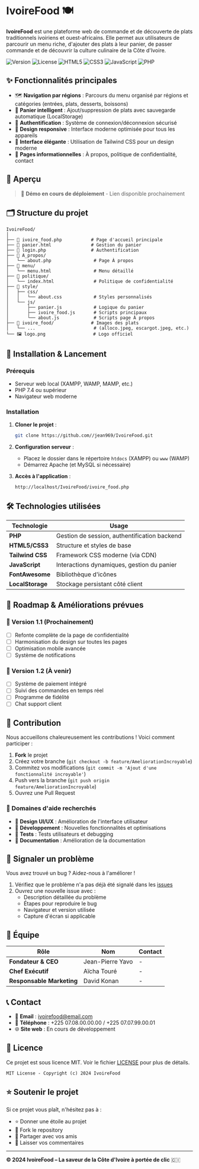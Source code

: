 # IvoireFood 🍽️

**IvoireFood** est une plateforme web de commande et de découverte de plats traditionnels ivoiriens et ouest-africains. Elle permet aux utilisateurs de parcourir un menu riche, d'ajouter des plats à leur panier, de passer commande et de découvrir la culture culinaire de la Côte d'Ivoire.

![Version](https://img.shields.io/badge/version-1.0.0-blue.svg)
![License](https://img.shields.io/badge/license-MIT-green.svg)
![HTML5](https://img.shields.io/badge/HTML5-E34F26?logo=html5&logoColor=white)
![CSS3](https://img.shields.io/badge/CSS3-1572B6?logo=css3&logoColor=white)
![JavaScript](https://img.shields.io/badge/JavaScript-F7DF1E?logo=javascript&logoColor=black)
![PHP](https://img.shields.io/badge/PHP-777BB4?logo=php&logoColor=white)

## ✨ Fonctionnalités principales

- 🗺️ **Navigation par régions** : Parcours du menu organisé par régions et catégories (entrées, plats, desserts, boissons)
- 🛒 **Panier intelligent** : Ajout/suppression de plats avec sauvegarde automatique (LocalStorage)
- 👤 **Authentification** : Système de connexion/déconnexion sécurisé
- 📱 **Design responsive** : Interface moderne optimisée pour tous les appareils
- 🎨 **Interface élégante** : Utilisation de Tailwind CSS pour un design moderne
- 📄 **Pages informationnelles** : À propos, politique de confidentialité, contact

## 📱 Aperçu

> 🚧 **Démo en cours de déploiement** - Lien disponible prochainement

## 🗂️ Structure du projet

```
IvoireFood/
│
├── 📄 ivoire_food.php           # Page d'accueil principale
├── 📄 panier.html               # Gestion du panier
├── 📄 login.php                 # Authentification
├── 📁 A_propos/
│   └── about.php                # Page À propos
├── 📁 menu/
│   └── menu.html                # Menu détaillé
├── 📁 politique/
│   └── index.html               # Politique de confidentialité
├── 📁 style/
│   ├── css/
│   │   └── about.css            # Styles personnalisés
│   └── js/
│       ├── panier.js            # Logique du panier
│       ├── ivoire_food.js       # Scripts principaux
│       └── about.js             # Scripts page À propos
├── 📁 ivoire_food/              # Images des plats
│   └── ...                      # (alloco.jpeg, escargot.jpeg, etc.)
└── 🖼️ logo.png                  # Logo officiel
```

## 🚀 Installation & Lancement

### Prérequis
- Serveur web local (XAMPP, WAMP, MAMP, etc.)
- PHP 7.4 ou supérieur
- Navigateur web moderne

### Installation
1. **Cloner le projet** :
   ```bash
   git clone https://github.com//jean969/IvoireFood.git
   ```

2. **Configuration serveur** :
   - Placez le dossier dans le répertoire `htdocs` (XAMPP) ou `www` (WAMP)
   - Démarrez Apache (et MySQL si nécessaire)

3. **Accès à l'application** :
   ```
   http://localhost/IvoireFood/ivoire_food.php
   ```

## 🛠️ Technologies utilisées

| Technologie | Usage |
|-------------|-------|
| **PHP** | Gestion de session, authentification backend |
| **HTML5/CSS3** | Structure et styles de base |
| **Tailwind CSS** | Framework CSS moderne (via CDN) |
| **JavaScript** | Interactions dynamiques, gestion du panier |
| **FontAwesome** | Bibliothèque d'icônes |
| **LocalStorage** | Stockage persistant côté client |

## 🎯 Roadmap & Améliorations prévues

### 📅 Version 1.1 (Prochainement)
- [ ] Refonte complète de la page de confidentialité
- [ ] Harmonisation du design sur toutes les pages
- [ ] Optimisation mobile avancée
- [ ] Système de notifications

### 📅 Version 1.2 (À venir)
- [ ] Système de paiement intégré
- [ ] Suivi des commandes en temps réel
- [ ] Programme de fidélité
- [ ] Chat support client

## 🤝 Contribution

Nous accueillons chaleureusement les contributions ! Voici comment participer :

1. **Fork** le projet
2. Créez votre branche (`git checkout -b feature/AmeliorationIncroyable`)
3. Commitez vos modifications (`git commit -m 'Ajout d'une fonctionnalité incroyable'`)
4. Push vers la branche (`git push origin feature/AmeliorationIncroyable`)
5. Ouvrez une Pull Request

### 🎯 Domaines d'aide recherchés
- 🎨 **Design UI/UX** : Amélioration de l'interface utilisateur
- 🔧 **Développement** : Nouvelles fonctionnalités et optimisations
- 🧪 **Tests** : Tests utilisateurs et debugging
- 📝 **Documentation** : Amélioration de la documentation

## 🐛 Signaler un problème

Vous avez trouvé un bug ? Aidez-nous à l'améliorer !

1. Vérifiez que le problème n'a pas déjà été signalé dans les [issues](https://github.com//jean969/IvoireFood/issues)
2. Ouvrez une nouvelle issue avec :
   - Description détaillée du problème
   - Étapes pour reproduire le bug
   - Navigateur et version utilisée
   - Capture d'écran si applicable

## 👥 Équipe

| Rôle | Nom | Contact |
|------|-----|---------|
| **Fondateur & CEO** | Jean-Pierre Yavo | - |
| **Chef Exécutif** | Aïcha Touré | - |
| **Responsable Marketing** | David Konan | - |

## 📞 Contact

- 📧 **Email** : ivoirefood@email.com
- 📱 **Téléphone** : +225 07.08.00.00.00 / +225 07.07.99.00.01
- 🌐 **Site web** : En cours de développement

## 📄 Licence

Ce projet est sous licence MIT. Voir le fichier [LICENSE](LICENSE) pour plus de détails.

```
MIT License - Copyright (c) 2024 IvoireFood
```

## ⭐ Soutenir le projet

Si ce projet vous plaît, n'hésitez pas à :
- ⭐ Donner une étoile au projet
- 🍴 Fork le repository
- 📢 Partager avec vos amis
- 💬 Laisser vos commentaires

---

**© 2024 IvoireFood – La saveur de la Côte d'Ivoire à portée de clic** 🇨🇮
